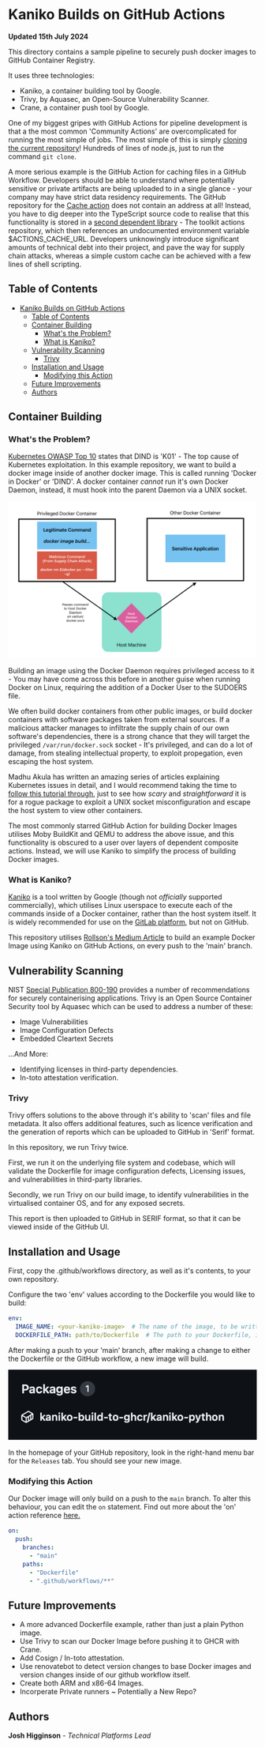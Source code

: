 [//]: # (Implicit Links Within Project)

[1]: https://docs.gitlab.com/ee/ci/docker/using_kaniko.html   "GitLab Kaniko Docs"
[2]: https://dev.to/ipo/using-kaniko-to-build-and-publish-container-image-with-github-action-on-github-self-hosted-runners-d5m   "Rollson Article"
[3]: https://github.com/GoogleContainerTools/kaniko   "Google Container Tools"
[4]: https://madhuakula.com/kubernetes-goat/docs/scenarios/scenario-2/docker-in-docker-exploitation-in-kubernetes-containers/   "KubeGoat"
[5]: https://owasp.org/www-project-kubernetes-top-ten/   "OWASP Kubernetes Top 10"
[6]: https://docs.github.com/en/actions/using-workflows/workflow-syntax-for-github-actions#on   "GitHub Actions ON reference"
[7]: https://csrc.nist.gov/pubs/sp/800/190/final "NIST SP 800-190 Specification"
[8]: https://github.com/actions/checkout "Git Checkout Actions Repository"
[9]: https://github.com/actions/cache "Git Cache Actions Repository"
[10]: https://github.com/actions/toolkit "Git Actions Toolkit Repository"

# Kaniko Builds on GitHub Actions

__Updated 15th July 2024__

This directory contains a sample pipeline to securely push docker images to GitHub Container Registry.

It uses three technologies:

- Kaniko, a container building tool by Google.
- Trivy, by Aquasec, an Open-Source Vulnerability Scanner.
- Crane, a container push tool by Google.

One of my biggest gripes with GitHub Actions for pipeline development is that a the most common 'Community Actions' are overcomplicated for running the most simple of jobs. The most simple of this is simply [cloning the current repository][8]! Hundreds of lines of node.js, just to run the command `git clone`.

A more serious example is the GitHub Action for caching files in a GitHub Workflow. Developers should be able to understand where potentially sensitive or private artifacts are being uploaded to in a single glance - your company may have strict data residency requirements. The GitHub repository for the [Cache action][9] does not contain an address at all! Instead, you have to dig deeper into the TypeScript source code to realise that this functionality is stored in a [second dependent library][10] - The toolkit actions repository, which then references an undocumented environment variable $ACTIONS_CACHE_URL. Developers unknowingly introduce significant amounts of technical debt into their project, and pave the way for supply chain attacks, whereas a simple custom cache can be achieved with a few lines of shell scripting.

## Table of Contents

- [Kaniko Builds on GitHub Actions](#kaniko-builds-on-github-actions)
  - [Table of Contents](#table-of-contents)
  - [Container Building](#container-building)
    - [What's the Problem?](#whats-the-problem)
    - [What is Kaniko?](#what-is-kaniko)
  - [Vulnerability Scanning](#vulnerability-scanning)
    - [Trivy](#trivy)
  - [Installation and Usage](#installation-and-usage)
    - [Modifying this Action](#modifying-this-action)
  - [Future Improvements](#future-improvements)
  - [Authors](#authors)


## Container Building

### What's the Problem?

[Kubernetes OWASP Top 10][5] states that DIND is 'K01' - The top cause of Kubernetes exploitation. In this example repository, we want to build a docker image inside of another docker image. This is called running 'Docker in Docker' or 'DIND'. A docker container *cannot* run it's own Docker Daemon, instead, it must hook into the parent Daemon via a UNIX socket.

![A diagram demonstrating a malicious Supply Chain Attack on a Docker Host.](.README_IMAGES/dind_example.png)

Building an image using the Docker Daemon requires privileged access to it - You may have come across this before in another guise when running Docker on Linux, requiring the addition of a Docker User to the SUDOERS file.

We often build docker containers from other public images, or build docker containers with software packages taken from external sources. If a malicious attacker manages to infiltrate the supply chain of our own software's dependencies, there is a strong chance that they will target the privileged `/var/run/docker.sock` socket - It's privileged, and can do a lot of damage, from stealing intellectual property, to exploit propegation, even escaping the host system.

Madhu Akula has written an amazing series of articles explaining Kubernetes issues in detail, and I would recommend taking the time to [follow this tutorial through][4], just to see how *scary* and *straightforward* it is for a rogue package to exploit a UNIX socket misconfiguration and escape the host system to view other containers.

The most commonly starred GitHub Action for building Docker Images utilises Moby BuildKit and QEMU to address the above issue, and this functionality is obscured to a user over layers of dependent composite actions. Instead, we will use Kaniko to simplify the process of building Docker images.

### What is Kaniko?

[Kaniko][3] is a tool written by Google (though not *officially* supported commercially), which utilises Linux userspace to execute each of the commands inside of a Docker container, rather than the host system itself. It is widely recommended for use on the [GitLab platform][1], but not on GitHub.

This repository utilises [Rollson's Medium Article][2] to build an example Docker Image using Kaniko on GitHub Actions, on every push to the 'main' branch.

## Vulnerability Scanning

NIST [Special Publication 800-190][7] provides a number of recommendations for securely containerising applications. Trivy is an Open Source Container Security tool by Aquasec which can be used to address a number of these:

- Image Vulnerabilities
- Image Configuration Defects
- Embedded Cleartext Secrets

...And More:

- Identifying licenses in third-party dependencies.
- In-toto attestation verification.

### Trivy

Trivy offers solutions to the above through it's ability to 'scan' files and file metadata. It also offers additional features, such as licence verification and the generation of reports which can be uploaded to GitHub in 'Serif' format.

In this repository, we run Trivy twice.

First, we run it on the underlying file system and codebase, which will validate the Dockerfile for image configuration defects, Licensing issues, and vulnerabilities in third-party libraries.

Secondly, we run Trivy on our build image, to identify vulnerabilities in the virtualised container OS, and for any exposed secrets.

This report is then uploaded to GitHub in SERIF format, so that it can be viewed inside of the GitHub UI.


## Installation and Usage

First, copy the .github/workflows directory, as well as it's contents, to your own repository.

Configure the two 'env' values according to the Dockerfile you would like to build:

```yaml
env:
  IMAGE_NAME: <your-kaniko-image>  # The name of the image, to be written to GHCR as.
  DOCKERFILE_PATH: path/to/Dockerfile  # The path to your Dockerfile, in relation to the root directory of this repository.
```

After making a push to your 'main' branch, after making a change to either the Dockerfile or the GitHub workflow, a new image will build.

![A screenshot of the GitHub Releases Menu.](.README_IMAGES/release_example.png)

In the homepage of your GitHub repository, look in the right-hand menu bar for the `Releases` tab. You should see your new image.

### Modifying this Action

Our Docker image will only build on a push to the `main` branch. To alter this behaviour, you can edit the `on` statement. Find out more about the 'on' action reference [here.][6]

```yaml
on:
  push:
    branches:
      - "main"
    paths:
      - "Dockerfile"
      - ".github/workflows/**"
```

## Future Improvements

- A more advanced Dockerfile example, rather than just a plain Python image.
- Use Trivy to scan our Docker Image before pushing it to GHCR with Crane.
- Add Cosign / In-toto attestation.
- Use renovatebot to detect version changes to base Docker images and version changes inside of our github workflow itself.
- Create both ARM and x86-64 Images.
- Incorperate Private runners ~ Potentially a New Repo?

## Authors

**Josh Higginson** - _Technical Platforms Lead_